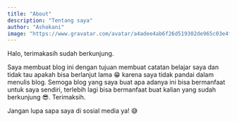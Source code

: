 ```yaml
---
title: "About"
description: "Tentang saya"
author: "Ashokani"
image: "https://www.gravatar.com/avatar/a4adee4ab6f26d519302de965c03e4f1?s=350"
---
```


Halo, terimakasih sudah berkunjung. 

Saya membuat blog ini dengan tujuan membuat catatan belajar saya dan tidak tau apakah bisa berlanjut lama 😁️ karena saya tidak pandai dalam menulis blog. Semoga blog yang saya buat apa adanya ini bisa bermanfaat untuk saya sendiri, terlebih lagi bisa bermanfaat buat kalian yang sudah berkunjung 😎️. Terimaksih.

Jangan lupa sapa saya di sosial media ya! 😅️

[<i class="ri-2x ri-telegram-fill"></i>](https://t.me/Ashokani)
[<i class="ri-2x ri-instagram-fill"></i>](https://instagram.com/3Shoka)
[<i class="ri-2x ri-facebook-fill"></i>](https://facebook.com/3shoka)
[<i class="ri-2x ri-twitter-fill"></i>](https://twitter.com/3Shoka)
[<i class="ri-2x ri-linkedin-fill"></i>](https://linkedin.com/in/3shoka)
[<i class="ri-2x ri-github-fill"></i>](https://github.com/3Shoka)
